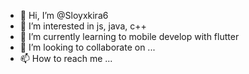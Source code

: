 - 👋 Hi, I’m @Sloyxkira6
- 👀 I’m interested in js, java, c++
- 🌱 I’m currently learning to mobile develop with flutter
- 💞️ I’m looking to collaborate on ...
- 📫 How to reach me ...

<!---
Sloyxkira6/Sloyxkira6 is a ✨ special ✨ repository because its `README.md` (this file) appears on your GitHub profile.
You can click the Preview link to take a look at your changes.
--->
